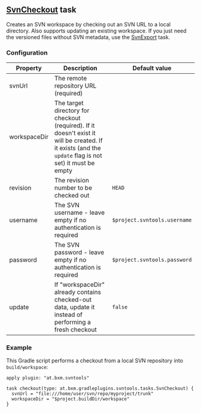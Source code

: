 ## [SvnCheckout](../src/main/groovy/at/bxm/gradleplugins/svntools/tasks/SvnCheckout.groovy) task

Creates an SVN workspace by checking out an SVN URL to a local directory. Also supports updating an existing workspace.
If you just need the versioned files without SVN metadata, use the [SvnExport](SvnExport.md) task.

### Configuration

Property     | Description | Default value
------------ | ----------- | -------------
svnUrl       | The remote repository URL (required) |
workspaceDir | The target directory for checkout (required). If it doesn't exist it will be created. If it exists (and the `update` flag is not set) it must be empty |
revision     | The revision number to be checked out | `HEAD`
username     | The SVN username - leave empty if no authentication is required | `$project.svntools.username`
password     | The SVN password - leave empty if no authentication is required | `$project.svntools.password`
update       | If "workspaceDir" already contains checked-out data, update it instead of performing a fresh checkout | `false`

### Example

This Gradle script performs a checkout from a local SVN repository into `build/workspace`:

    apply plugin: "at.bxm.svntools"

    task checkout(type: at.bxm.gradleplugins.svntools.tasks.SvnCheckout) {
      svnUrl = "file:///home/user/svn/repo/myproject/trunk"
      workspaceDir = "$project.buildDir/workspace"
    }
